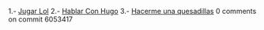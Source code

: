 [//]: # (por: Juan Hernandez)
[//]: # (agregar la historia, para ir a: )
[//]: # (inventar uno)
[//]: # (inventar otro)
[//]: # (alguno otro de tu preferencia)



1.- [Jugar Lol](jugar-lol.md)
2.- [Hablar Con Hugo](hablar-con-hugo.md)
3.- [Hacerme una quesadillas](Hacerme-unas-quesadillas)
0 comments on commit 6053417
